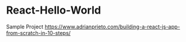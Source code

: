 # React-Hello-World
Sample Project
https://www.adrianprieto.com/building-a-react-js-app-from-scratch-in-10-steps/
